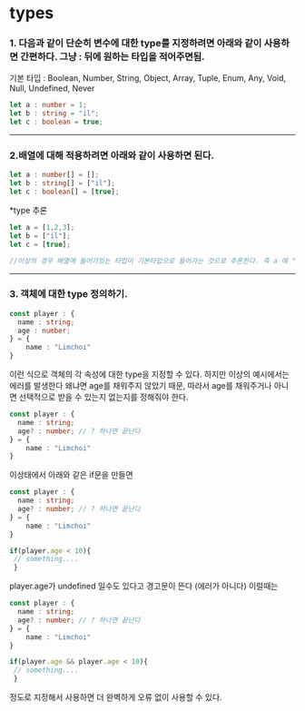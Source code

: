 # types

### 1. 다음과 같이 단순히 변수에 대한 type를 지정하려면 아래와 같이 사용하면 간편하다. 그냥 : 뒤에 원하는 타입을 적어주면됨.
기본 타입 : Boolean, Number, String, Object, Array, Tuple, Enum, Any, Void, Null, Undefined, Never


```typescript
let a : number = 1;
let b : string = "il";
let c : boolean = true;
```
---
### 2.배열에 대해 적용하려면 아래와 같이 사용하면 된다.

```typescript
let a : number[] = [];
let b : string[] = ["il"];
let c : boolean[] = [true];
```

*type 추론

```typescript
let a = [1,2,3];
let b = ["il"];
let c = [true];

//이상의 경우 배열에 들어가있는 타입이 기본타입으로 들어가는 것으로 추론한다. 즉 a 에 "foo"를 푸쉬하면 오류를 발생한다.
```
---
### 3. 객체에 대한 type 정의하기.

```typescript
const player : {
  name : string;
  age : number;
} = {
    name : "Limchoi"
}
```
이런 식으로 객체의 각 속성에 대한 type을 지정할 수 있다. 
하지만 이상의 예시에서는 에러를 발생한다 왜냐면 age를 채워주지 않았기 때문, 따라서 age를 채워주거나 아니면 선택적으로 받을 수 있는지 없는지를 정해줘야 한다.

```typescript
const player : {
  name : string;
  age? : number; // ? 하나면 끝난다
} = {
    name : "Limchoi"
}
```

이상태에서 아래와 같은 if문을 만들면

```typescript
const player : {
  name : string;
  age? : number; // ? 하나면 끝난다
} = {
    name : "Limchoi"
}

if(player.age < 10){
 // something....
 }
```
player.age가 undefined 일수도 있다고 경고문이 뜬다 (에러가 아니다) 이럴때는

```typescript
const player : {
  name : string;
  age? : number; // ? 하나면 끝난다
} = {
    name : "Limchoi"
}

if(player.age && player.age < 10){
 // something....
 }
```

정도로 지정해서 사용하면 더 완벽하게 오류 없이 사용할 수 있다.
